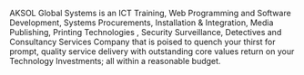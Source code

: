 AKSOL Global Systems is an ICT Training, Web Programming and Software Development,
Systems Procurements, Installation & Integration, Media Publishing, Printing Technologies ,
Security Surveillance, Detectives and Consultancy Services Company that is poised to quench
your thirst for prompt, quality service delivery with outstanding core values return on your
Technology Investments; all within a reasonable budget.


